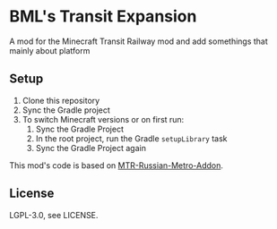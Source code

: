 # BML's Transit Expansion
A mod for the Minecraft Transit Railway mod and add somethings that mainly about platform

## Setup

1. Clone this repository
2. Sync the Gradle project
3. To switch Minecraft versions or on first run:
    1. Sync the Gradle Project
    2. In the root project, run the Gradle `setupLibrary` task
    3. Sync the Gradle Project again

This mod's code is based on [MTR-Russian-Metro-Addon](https://github.com/WerySkok/MTR-Russian-Metro-Addon).

## License
LGPL-3.0, see LICENSE.

